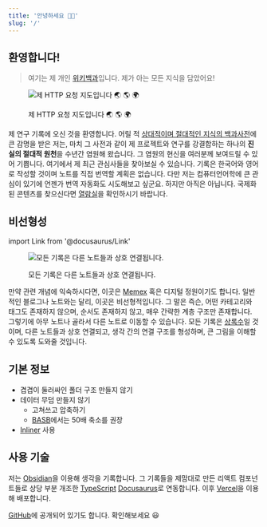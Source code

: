 ```yaml
---
title: '안녕하세요 👋🏻'
slug: '/'
---
```


## 환영합니다!

> 여기는 제 개인 [위키백과](https://ko.wikipedia.org/wiki/%EC%9C%84%ED%82%A4%EB%B0%B1%EA%B3%BC)입니다.
> 제가 아는 모든 지식을 담았어요!

<figure>

![제 HTTP 요청 지도입니다 🌏 🌎 🌍](../../../../Research/assets/5BE46A.png)

<figcaption>제 HTTP 요청 지도입니다 🌏 🌎 🌍</figcaption>
</figure>

제 연구 기록에 오신 것을 환영합니다.
어릴 적 [상대적이며 절대적인 지식의 백과사전](https://ko.wikipedia.org/wiki/%EC%83%81%EB%8C%80%EC%A0%81%EC%9D%B4%EB%A9%B0_%EC%A0%88%EB%8C%80%EC%A0%81%EC%9D%B8_%EC%A7%80%EC%8B%9D%EC%9D%98_%EB%B0%B1%EA%B3%BC%EC%82%AC%EC%A0%84)에 큰 감명을 받은 저는, 마치 그 사전과 같이 제 프로젝트와 연구를 강결합하는
하나의 **진실의 절대적 원천**을 수년간 염원해 왔습니다.
그 염원의 현신을 여러분께 보여드릴 수 있어 기쁩니다.
여기에서 제 최근 관심사들을 찾아보실 수 있습니다.
기록은 한국어와 영어로 작성할 것이며 노트를 직접 번역할 계획은 없습니다.
다만 저는 컴퓨터언어학에 큰 관심이 있기에 언젠가 번역 자동화도 시도해보고 싶군요.
하지만 아직은 아닙니다.
국제화된 콘텐츠를 찾으신다면 [열람실](/w/archive)을 확인하시기 바랍니다.

## 비선형성

import Link from '@docusaurus/Link'

<Link href="/3d">

<figure>

![모든 기록은 다른 노트들과 상호 연결됩니다.](../../../../Research/assets/2D738C.gif)

<figcaption>모든 기록은 다른 노트들과 상호 연결됩니다.</figcaption>
</figure>

</Link>

만약 관련 개념에 익숙하시다면, 이곳은 [Memex](/r/D8A76E) 혹은 디지털 정원이기도 합니다.
일반적인 블로그나 노트와는 달리, 이곳은 비선형적입니다.
그 말은 즉슨, 어떤 카테고리와 태그도 존재하지 않으며, 순서도 존재하지 않고, 매우 간략한 계층 구조만 존재합니다.
그렇기에 아무 노트나 골라서 다른 노트로 이동할 수 있습니다.
모든 기록은 [상록수](/r/B0B79F)일 것이며, 다른 노트들과 상호 연결되고,
생각 간의 연결 구조를 형성하며, 큰 그림을 이해할 수 있도록 도와줄 것입니다.

## 기본 정보

- 겹겹이 둘러싸인 폴더 구조 만들지 않기
- 데이터 무덤 만들지 않기
  - 고쳐쓰고 압축하기
  - [BASB](/r/6AE59D)에서는 50배 축소를 권장
- [Inliner](/r/EE1ECD) 사용

## 사용 기술

저는 [Obsidian](/r/4AAFB1)을 이용해 생각을 기록합니다.
그 기록들을 제맘대로 만든 리액트 컴포넌트들로 상당 부분 개조한
[TypeScript](/r/134F92) [Docusaurus](/r/816CC8)로 연동합니다.
이후 [Vercel](/r/E42038)을 이용해 배포합니다.

[GitHub](https://github.com/anaclumos/extracranial)에
공개되어 있기도 합니다. 확인해보세요 😃

